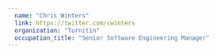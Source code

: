 ```yaml
---
  name: "Chris Winters"
  link: https://twitter.com/cwinters
  organization: "Turnitin"
  occupation_title: "Senior Software Engineering Manager"
---
```

